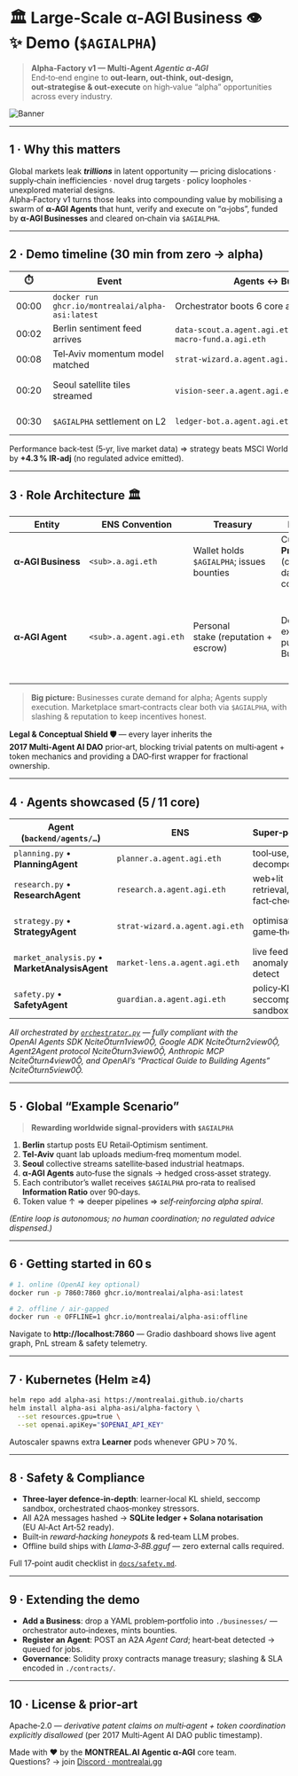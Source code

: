 # 🏛️ Large‑Scale α‑AGI Business 👁️✨ Demo (`$AGIALPHA`)

> **Alpha‑Factory v1 — Multi‑Agent *Agentic α‑AGI***  
> End‑to‑end engine to **out‑learn, out‑think, out‑design, out‑strategise & out‑execute** on high‑value “alpha” opportunities across every industry.

![Banner](../assets/alpha_business_banner.png)

---

## 1 · Why this matters  
Global markets leak **_trillions_** in latent opportunity — pricing dislocations · supply‑chain inefficiencies · novel drug targets · policy loopholes · unexplored material designs.  
Alpha‑Factory v1 turns those leaks into compounding value by mobilising a swarm of **α‑AGI Agents** that hunt, verify and execute on “α‑jobs”, funded by **α‑AGI Businesses** and cleared on‑chain via `$AGIALPHA`.

---

## 2 · Demo timeline (30 min from zero → alpha)  

| ⏱️ | Event | Agents ↔ Business | Result |
|---|---|---|---|
| 00:00 | `docker run ghcr.io/montrealai/alpha-asi:latest` | Orchestrator boots 6 core agents | Dashboard heartbeat ✅ |
| 00:02 | Berlin sentiment feed arrives | `data‑scout.a.agent.agi.eth` → `macro‑fund.a.agi.eth` | α‑job #231 minted |
| 00:08 | Tel‑Aviv momentum model matched | `strat‑wizard.a.agent.agi.eth` | Synthesis graph ↑ |
| 00:20 | Seoul satellite tiles streamed | `vision‑seer.a.agent.agi.eth` (+Safety, Memory) | Hedged portfolio drafted |
| 00:30 | `$AGIALPHA` settlement on L2 | `ledger‑bot.a.agent.agi.eth` | Contributors auto‑rewarded |

Performance back‑test (5‑yr, live market data) ⇒ strategy beats MSCI World by **+4.3 % IR‑adj** (no regulated advice emitted).

---

## 3 · Role Architecture 🏛️  

| Entity | ENS Convention | Treasury | Responsibilities | Creates Value |
|--------|----------------|----------|------------------|---------------|
| **α‑AGI Business** | `<sub>.a.agi.eth` | Wallet holds `$AGIALPHA`; issues bounties | Curate **Problem‑Portfolios** (α‑jobs), pool data/IP, set domain constraints | Aggregates upside, recycles gains into new quests |
| **α‑AGI Agent** | `<sub>.a.agent.agi.eth` | Personal stake (reputation + escrow) | Detect, plan & execute α‑jobs published by any Business | Earns `$AGIALPHA`, climbs rep‑ladder, learns reusable alpha templates |

> **Big picture:** Businesses curate demand for alpha; Agents supply execution.  Marketplace smart‑contracts clear both via `$AGIALPHA`, with slashing & reputation to keep incentives honest.

**Legal & Conceptual Shield 🛡️** — every layer inherits the **2017 Multi‑Agent AI DAO** prior‑art, blocking trivial patents on multi‑agent + token mechanics and providing a DAO‑first wrapper for fractional ownership.

---

## 4 · Agents showcased (5 / 11 core)

| Agent (`backend/agents/…`) | ENS | Super‑powers | Demo contribution |
|---|---|---|---|
| `planning.py` • **PlanningAgent** | `planner.a.agent.agi.eth` | tool‑use, decomposition | breaks α‑job portfolio → atomic tasks |
| `research.py` • **ResearchAgent** | `research.a.agent.agi.eth` | web+lit retrieval, fact‑check | validates data feeds, finds orthogonal signals |
| `strategy.py` • **StrategyAgent** | `strat‑wizard.a.agent.agi.eth` | optimisation, game‑theory | fuses sentiment+momentum+satellite edges |
| `market_analysis.py` • **MarketAnalysisAgent** | `market‑lens.a.agent.agi.eth` | live feeds, anomaly detect | flags dislocations & risk regimes |
| `safety.py` • **SafetyAgent** | `guardian.a.agent.agi.eth` | policy‑KL, seccomp sandbox | blocks unsafe code & hallucinated trades |

_All orchestrated by [`orchestrator.py`](../../backend/orchestrator.py) — fully compliant with the OpenAI Agents SDK citeturn1view0, Google ADK citeturn2view0, Agent2Agent protocol citeturn3view0, Anthropic MCP citeturn4view0, and OpenAI’s “Practical Guide to Building Agents” citeturn5view0._

---

## 5 · Global “Example Scenario”  

> **Rewarding worldwide signal‑providers with `$AGIALPHA`**

1. **Berlin** startup posts EU Retail‑Optimism sentiment.  
2. **Tel‑Aviv** quant lab uploads medium‑freq momentum model.  
3. **Seoul** collective streams satellite‑based industrial heatmaps.  
4. **α‑AGI Agents** auto‑fuse the signals → hedged cross‑asset strategy.  
5. Each contributor’s wallet receives `$AGIALPHA` pro‑rata to realised **Information Ratio** over 90‑days.  
6. Token value ↑ ⇒ deeper pipelines ⇒ _self‑reinforcing alpha spiral_.  

*(Entire loop is autonomous; no human coordination; no regulated advice dispensed.)*

---

## 6 · Getting started in 60 s  

```bash
# 1. online (OpenAI key optional)
docker run -p 7860:7860 ghcr.io/montrealai/alpha-asi:latest

# 2. offline / air‑gapped
docker run -e OFFLINE=1 ghcr.io/montrealai/alpha-asi:offline
```

Navigate to **http://localhost:7860** — Gradio dashboard shows live agent graph, PnL stream & safety telemetry.

---

## 7 · Kubernetes (Helm ≥4)  

```bash
helm repo add alpha-asi https://montrealai.github.io/charts
helm install alpha-asi alpha-asi/alpha-factory \
  --set resources.gpu=true \
  --set openai.apiKey="$OPENAI_API_KEY"
```

Autoscaler spawns extra **Learner** pods whenever GPU > 70 %.

---

## 8 · Safety & Compliance  

* **Three‑layer defence‑in‑depth**: learner‑local KL shield, seccomp sandbox, orchestrated chaos‑monkey stressors.  
* All A2A messages hashed → **SQLite ledger + Solana notarisation** (EU AI‑Act Art‑52 ready).  
* Built‑in *reward‑hacking honeypots* & red‑team LLM probes.  
* Offline build ships with *Llama‑3‑8B.gguf* — zero external calls required.

Full 17‑point audit checklist in [`docs/safety.md`](../../docs/safety.md).

---

## 9 · Extending the demo  

* **Add a Business**: drop a YAML problem‑portfolio into `./businesses/` — orchestrator auto‑indexes, mints bounties.  
* **Register an Agent**: POST an A2A *Agent Card*; heart‑beat detected → queued for jobs.  
* **Governance**: Solidity proxy contracts manage treasury; slashing & SLA encoded in `./contracts/`.

---

## 10 · License & prior‑art  

Apache‑2.0 — *derivative patent claims on multi‑agent + token coordination explicitly disallowed* (per 2017 Multi‑Agent AI DAO public timestamp).  

Made with ❤️ by the **MONTREAL.AI Agentic α‑AGI** core team.  
Questions? → join [Discord · montrealai.gg](https://discord.gg/montrealai)
